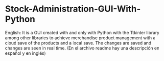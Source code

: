 # Stock-Administration-GUI-With-Python
English: It is a GUI created with and only with Python with the Ttkinter library among other libraries to achieve merchandise product management with a cloud save of the products and a local save. The changes are saved and changes are seen in real time. (En el archivo readme hay una descripción en español y en inglés)
